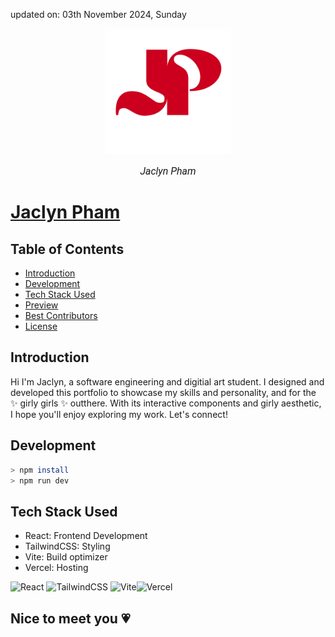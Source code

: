 updated on: 03th November 2024, Sunday

<div align="center" style="position: relative;">
    <a href="https://jaclynpqc.vercel.app/">
        <img width="200" alt="Jaclyn" src="/the-portfolio/public/assets/jp-logo.svg">
    <div style="position: absolute; top: 0; left: 0; width: 100%; height: 100%; background-color: transparent;"></div>
    </a>
    <p style="font-family: Roboto, Calibri; font-size: 12pt; font-style: italic">Jaclyn Pham</p>
</div>

# [Jaclyn Pham](https://jaclynpqc.vercel.app/)


## Table of Contents

- [Introduction](#introduction)
- [Development](#development)
- [Tech Stack Used](#tech-stack-used)
- [Preview](#preview)
- [Best Contributors](#best-contributors)
- [License](#license)

## Introduction

Hi I'm Jaclyn, a software engineering and digitial art student. I designed and developed this portfolio to showcase my skills and personality, and for the :sparkles: girly girls :sparkles: outthere. 
With its interactive components and girly aesthetic, I hope you'll enjoy exploring my work. Let's connect!



## Development

```sh
> npm install
> npm run dev
```

## Tech Stack Used

- React: Frontend Development
- TailwindCSS: Styling
- Vite: Build optimizer
- Vercel: Hosting

![React](https://img.shields.io/badge/react-%2320232a.svg?style=for-the-badge&logo=react&logoColor=%2361DAFB) ![TailwindCSS](https://img.shields.io/badge/tailwindcss-%2338B2AC.svg?style=for-the-badge&logo=tailwind-css&logoColor=blue) ![Vite](https://img.shields.io/badge/vite-%23646CFF.svg?style=for-the-badge&logo=vite&logoColor=white)![Vercel](https://img.shields.io/badge/Vercel-000000?style=for-the-badge&logo=vercel&logoColor=white)



## Nice to meet you 💗